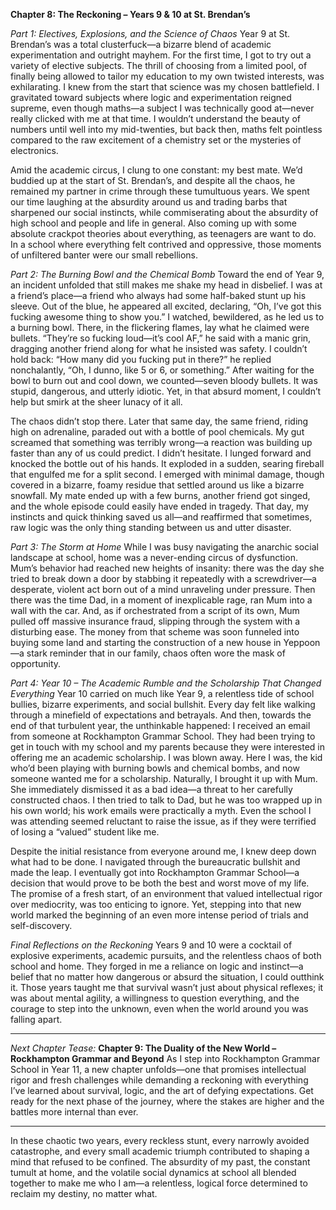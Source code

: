 **Chapter 8: The Reckoning – Years 9 & 10 at St. Brendan’s**

_Part 1: Electives, Explosions, and the Science of Chaos_
Year 9 at St. Brendan’s was a total clusterfuck—a bizarre blend of academic experimentation and outright mayhem. For the first time, I got to try out a variety of elective subjects. The thrill of choosing from a limited pool, of finally being allowed to tailor my education to my own twisted interests, was exhilarating. I knew from the start that science was my chosen battlefield. I gravitated toward subjects where logic and experimentation reigned supreme, even though maths—a subject I was technically good at—never really clicked with me at that time. I wouldn’t understand the beauty of numbers until well into my mid-twenties, but back then, maths felt pointless compared to the raw excitement of a chemistry set or the mysteries of electronics.

Amid the academic circus, I clung to one constant: my best mate. We’d buddied up at the start of St. Brendan’s, and despite all the chaos, he remained my partner in crime through these tumultuous years. We spent our time laughing at the absurdity around us and trading barbs that sharpened our social instincts, while commiserating about the absurdity of high school and people and life in general. Also coming up with some absolute crackpot theories about everything, as teenagers are want to do. In a school where everything felt contrived and oppressive, those moments of unfiltered banter were our small rebellions.

_Part 2: The Burning Bowl and the Chemical Bomb_
Toward the end of Year 9, an incident unfolded that still makes me shake my head in disbelief. I was at a friend’s place—a friend who always had some half-baked stunt up his sleeve. Out of the blue, he appeared all excited, declaring, “Oh, I’ve got this fucking awesome thing to show you.” I watched, bewildered, as he led us to a burning bowl. There, in the flickering flames, lay what he claimed were bullets. “They’re so fucking loud—it’s cool AF,” he said with a manic grin, dragging another friend along for what he insisted was safety. I couldn’t hold back: “How many did you fucking put in there?” he replied nonchalantly, “Oh, I dunno, like 5 or 6, or something.” After waiting for the bowl to burn out and cool down, we counted—seven bloody bullets. It was stupid, dangerous, and utterly idiotic. Yet, in that absurd moment, I couldn’t help but smirk at the sheer lunacy of it all.

The chaos didn’t stop there. Later that same day, the same friend, riding high on adrenaline, paraded out with a bottle of pool chemicals. My gut screamed that something was terribly wrong—a reaction was building up faster than any of us could predict. I didn’t hesitate. I lunged forward and knocked the bottle out of his hands. It exploded in a sudden, searing fireball that engulfed me for a split second. I emerged with minimal damage, though covered in a bizarre, foamy residue that settled around us like a bizarre snowfall. My mate ended up with a few burns, another friend got singed, and the whole episode could easily have ended in tragedy. That day, my instincts and quick thinking saved us all—and reaffirmed that sometimes, raw logic was the only thing standing between us and utter disaster.

_Part 3: The Storm at Home_
While I was busy navigating the anarchic social landscape at school, home was a never-ending circus of dysfunction. Mum’s behavior had reached new heights of insanity: there was the day she tried to break down a door by stabbing it repeatedly with a screwdriver—a desperate, violent act born out of a mind unraveling under pressure. Then there was the time Dad, in a moment of inexplicable rage, ran Mum into a wall with the car. And, as if orchestrated from a script of its own, Mum pulled off massive insurance fraud, slipping through the system with a disturbing ease. The money from that scheme was soon funneled into buying some land and starting the construction of a new house in Yeppoon—a stark reminder that in our family, chaos often wore the mask of opportunity.

_Part 4: Year 10 – The Academic Rumble and the Scholarship That Changed Everything_
Year 10 carried on much like Year 9, a relentless tide of school bullies, bizarre experiments, and social bullshit. Every day felt like walking through a minefield of expectations and betrayals. And then, towards the end of that turbulent year, the unthinkable happened: I received an email from someone at Rockhampton Grammar School. They had been trying to get in touch with my school and my parents because they were interested in offering me an academic scholarship.
I was blown away. Here I was, the kid who’d been playing with burning bowls and chemical bombs, and now someone wanted me for a scholarship. Naturally, I brought it up with Mum. She immediately dismissed it as a bad idea—a threat to her carefully constructed chaos. I then tried to talk to Dad, but he was too wrapped up in his own world; his work emails were practically a myth. Even the school I was attending seemed reluctant to raise the issue, as if they were terrified of losing a “valued” student like me.

Despite the initial resistance from everyone around me, I knew deep down what had to be done. I navigated through the bureaucratic bullshit and made the leap. I eventually got into Rockhampton Grammar School—a decision that would prove to be both the best and worst move of my life. The promise of a fresh start, of an environment that valued intellectual rigor over mediocrity, was too enticing to ignore. Yet, stepping into that new world marked the beginning of an even more intense period of trials and self-discovery.

_Final Reflections on the Reckoning_
Years 9 and 10 were a cocktail of explosive experiments, academic pursuits, and the relentless chaos of both school and home. They forged in me a reliance on logic and instinct—a belief that no matter how dangerous or absurd the situation, I could outthink it. Those years taught me that survival wasn’t just about physical reflexes; it was about mental agility, a willingness to question everything, and the courage to step into the unknown, even when the world around you was falling apart.

---

_Next Chapter Tease:_
**Chapter 9: The Duality of the New World – Rockhampton Grammar and Beyond**
As I step into Rockhampton Grammar School in Year 11, a new chapter unfolds—one that promises intellectual rigor and fresh challenges while demanding a reckoning with everything I’ve learned about survival, logic, and the art of defying expectations. Get ready for the next phase of the journey, where the stakes are higher and the battles more internal than ever.

---

In these chaotic two years, every reckless stunt, every narrowly avoided catastrophe, and every small academic triumph contributed to shaping a mind that refused to be confined. The absurdity of my past, the constant tumult at home, and the volatile social dynamics at school all blended together to make me who I am—a relentless, logical force determined to reclaim my destiny, no matter what.
